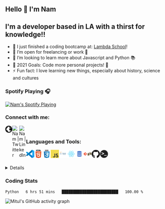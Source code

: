 ## Hello 👋 I'm Nam

## I'm a developer based in LA with a thirst for knowledge!!

- 🔭 I just finished a coding bootcamp at: [Lambda School][course]!
- 🌱 I’m open for freelancing or work 🌱
- 👯 I’m looking to learn more about Javascript and Python 📚
- 🥅 2021 Goals: Code more personal projects! 💪
- ⚡ Fun fact: I love learning new things, especially about history, science and cultures

### Spotify Playing 🎧

[<img src="https://novatorem-kv8i28mm1-nhwoo97.vercel.app/api/spotify" alt="Nam's Spotify Playing" width="350" />](https://open.spotify.com/user/f9c3b0f7a6e042bcb124b06d48c63651)

### Connect with me:

[<img align="left" alt="Nam's website" width="22px" src="https://raw.githubusercontent.com/iconic/open-iconic/master/svg/globe.svg" />][website]
[<img align="left" alt="Nam | Twitter" width="22px" src="https://cdn.jsdelivr.net/npm/simple-icons@v3/icons/twitter.svg" />][twitter]
[<img align="left" alt="Nam | LinkedIn" width="22px" src="https://cdn.jsdelivr.net/npm/simple-icons@v3/icons/linkedin.svg" />][linkedin]

<br />

### Languages and Tools:

[<img align="left" alt="Visual Studio Code" width="26px" src="https://raw.githubusercontent.com/github/explore/80688e429a7d4ef2fca1e82350fe8e3517d3494d/topics/visual-studio-code/visual-studio-code.png" />][webdevplaylist]
[<img align="left" alt="HTML5" width="26px" src="https://raw.githubusercontent.com/github/explore/80688e429a7d4ef2fca1e82350fe8e3517d3494d/topics/html/html.png" />][webdevplaylist]
[<img align="left" alt="CSS3" width="26px" src="https://raw.githubusercontent.com/github/explore/80688e429a7d4ef2fca1e82350fe8e3517d3494d/topics/css/css.png" />][webdevplaylist]
[<img align="left" alt="JavaScript" width="26px" src="https://raw.githubusercontent.com/github/explore/80688e429a7d4ef2fca1e82350fe8e3517d3494d/topics/javascript/javascript.png" />][webdevplaylist]
[<img align="left" alt="Java" width="26px" src="https://raw.githubusercontent.com/github/explore/80688e429a7d4ef2fca1e82350fe8e3517d3494d/topics/java/java.png" />][webdevplaylist]
[<img align="left" alt="React" width="26px" src="https://raw.githubusercontent.com/github/explore/80688e429a7d4ef2fca1e82350fe8e3517d3494d/topics/react/react.png" />][webdevplaylist]
[<img align="left" alt="SQL" width="26px" src="https://raw.githubusercontent.com/github/explore/80688e429a7d4ef2fca1e82350fe8e3517d3494d/topics/sql/sql.png" />][webdevplaylist]
[<img align="left" alt="Git" width="26px" src="https://raw.githubusercontent.com/github/explore/80688e429a7d4ef2fca1e82350fe8e3517d3494d/topics/git/git.png" />][webdevplaylist]
[<img align="left" alt="GitHub" width="26px" src="https://raw.githubusercontent.com/github/explore/78df643247d429f6cc873026c0622819ad797942/topics/github/github.png" />][webdevplaylist]
[<img align="left" alt="Terminal" width="26px" src="https://raw.githubusercontent.com/github/explore/80688e429a7d4ef2fca1e82350fe8e3517d3494d/topics/terminal/terminal.png" />][webdevplaylist]
<br />
<br />

<!-- <details>
    <summary>:zap: GitHub Stonks</summary>

  <img align="left" alt="Nam's GitHub Stats" src= "https://github-readme-stats.vercel.app/api?username=nhwoo97)](https://github.com/anuraghazra/github-readme-stats"/>

</details> -->

<details>
    <p align="center"> <img src="https://github-readme-stats.vercel.app/api?username=nhwoo97&show_icons=true&theme=gotham" alt="mitul3737" />
</details>

### Coding Stats
<!--START_SECTION:waka-->
```text
Python   6 hrs 51 mins   █████████████████████████   100.00 % 
```
<!--END_SECTION:waka-->


<!--..-->

  
 ![Mitul's GitHub activity graph](https://activity-graph.herokuapp.com/graph?username=mitul3737&theme=xcode)

[website]: https://www.google.com/
[course]: https://lambdaschool.com/
[twitter]: https://twitter.com/angryredluigi
[linkedin]: https://www.linkedin.com/in/namhyuk-woo/
[webdevplaylist]: https://www.popeyes.com/
